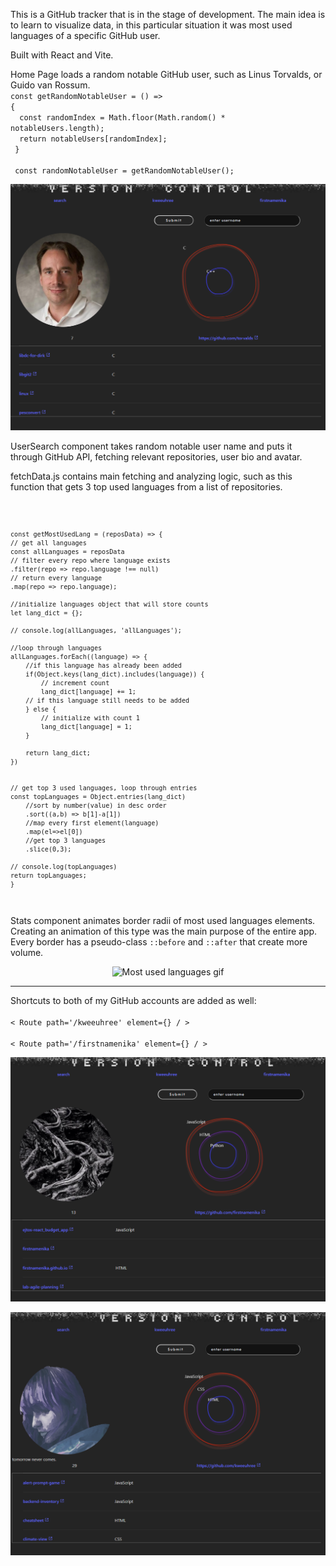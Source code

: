 This is a GitHub tracker that is in the stage of development. The main idea is to learn to visualize data, in this particular situation it was most used languages of a specific GitHub user.

Built with React and Vite. 

Home Page loads a random notable GitHub user, such as Linus Torvalds, or Guido van Rossum.
<br>
<code>const getRandomNotableUser = () => {<br>
&nbsp;const randomIndex = Math.floor(Math.random() * notableUsers.length);<br>
&nbsp;return notableUsers[randomIndex];
    <br>
  }<br>
&nbsp;const randomNotableUser = getRandomNotableUser();
</code>

<p align='center'>
    <img src='./public/screenshots/Screenshot Torvalds.png' alt='Screenshot with a page of Linus Torvalds, a random notable user of GitHub'/>
</p>

UserSearch component takes random notable user name and puts it through GitHub API, fetching relevant repositories, user bio and avatar.
<br>
<p>fetchData.js contains main fetching and analyzing logic, such as this function that gets 3 top used languages from a list of repositories.</p>
<code>

    const getMostUsedLang = (reposData) => {
    // get all languages
    const allLanguages = reposData
    // filter every repo where language exists
    .filter(repo => repo.language !== null)
    // return every language
    .map(repo => repo.language);

    //initialize languages object that will store counts
    let lang_dict = {};

    // console.log(allLanguages, 'allLanguages');

    //loop through languages
    allLanguages.forEach((language) => {
        //if this language has already been added
        if(Object.keys(lang_dict).includes(language)) {
            // increment count
            lang_dict[language] += 1;
        // if this language still needs to be added
        } else {
            // initialize with count 1
            lang_dict[language] = 1;
        }

        return lang_dict;
    })


    // get top 3 used languages, loop through entries
    const topLanguages = Object.entries(lang_dict)
        //sort by number(value) in desc order
        .sort((a,b) => b[1]-a[1])
        //map every first element(language)
        .map(el=>el[0])
        //get top 3 languages
        .slice(0,3);
    
    // console.log(topLanguages)
    return topLanguages;
    }
</code>

<p>Stats component animates border radii of most used languages elements. Creating an animation of this type was the main purpose of the entire app. Every border has a pseudo-class <code>::before</code> and <code>::after</code> that create more volume.</p>
<p  align='center'>
    <img width='400px' src='./public/screenshots/topLanguagesGif.gif' alt='Most used languages gif'/>
</p>

<hr>
Shortcuts to both of my GitHub accounts are added as well:
<code><br>
< Route path='/kweeuhree' element={<MainLayout user={{nickname: 'kweeuhree'}} />} / > <br>
< Route path='/firstnamenika' element={<MainLayout user={{nickname: 'firstnamenika'}} />} / >
</code>

<p align='center'>
    <img src='./public/screenshots/Screenshot firstnamenika.png' alt='Screenshot with a page of firstnamenika'/>
</p>

<p align='center'>
    <img src='./public/screenshots/Screenshot kweeuhree.png' alt='Screenshot with a page of kweeuhree'/>
</p>